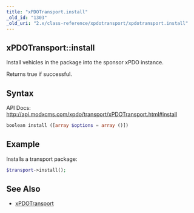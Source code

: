 ```yaml
---
title: "xPDOTransport.install"
_old_id: "1303"
_old_uri: "2.x/class-reference/xpdotransport/xpdotransport.install"
---
```


## xPDOTransport::install

Install vehicles in the package into the sponsor xPDO instance.

Returns true if successful.

## Syntax

API Docs: <http://api.modxcms.com/xpdo/transport/xPDOTransport.html#install>

``` php 
boolean install ([array $options = array ()])
```

## Example

Installs a transport package:

``` php 
$transport->install();
```

## See Also

- [xPDOTransport](xpdo/class-reference/xpdotransport "xPDOTransport")